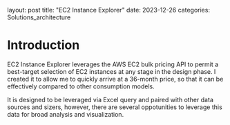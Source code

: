 layout: post
title: "EC2 Instance Explorer"
date: 2023-12-26
categories: Solutions_architecture

# Introduction
EC2 Instance Explorer leverages the AWS EC2 bulk pricing API to permit a best-target selection of EC2 instances at any stage in the design phase.  I created it to allow me to quickly arrive at a 36-month price, so that it can be effectively compared to other consumption models.

It is designed to be leveraged via Excel query and paired with other data sources and sizers, however, there are several oppotunities to leverage this data for broad analysis and visualization.

